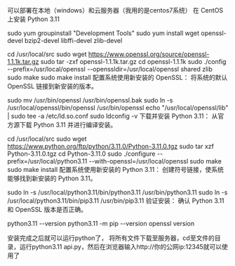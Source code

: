 可以部署在本地（windows）和云服务器（我用的是centos7系统）
在 CentOS 上安装 Python 3.11

sudo yum groupinstall "Development Tools"
sudo yum install wget openssl-devel bzip2-devel libffi-devel zlib-devel

cd /usr/local/src
sudo wget https://www.openssl.org/source/openssl-1.1.1k.tar.gz
sudo tar -zxf openssl-1.1.1k.tar.gz
cd openssl-1.1.1k
sudo ./config --prefix=/usr/local/openssl --openssldir=/usr/local/openssl shared zlib
sudo make
sudo make install
配置系统使用新安装的 OpenSSL：
将系统的默认 OpenSSL 链接到新安装的版本。

sudo mv /usr/bin/openssl /usr/bin/openssl.bak
sudo ln -s /usr/local/openssl/bin/openssl /usr/bin/openssl
echo "/usr/local/openssl/lib" | sudo tee -a /etc/ld.so.conf
sudo ldconfig -v
下载并安装 Python 3.11：
从官方源下载 Python 3.11 并进行编译安装。

cd /usr/local/src
sudo wget https://www.python.org/ftp/python/3.11.0/Python-3.11.0.tgz
sudo tar xzf Python-3.11.0.tgz
cd Python-3.11.0
sudo ./configure --prefix=/usr/local/python3.11 --with-openssl=/usr/local/openssl
sudo make
sudo make install
配置系统使用新安装的 Python 3.11：
创建符号链接，使系统能够找到新安装的 Python 3.11。

sudo ln -s /usr/local/python3.11/bin/python3.11 /usr/bin/python3.11
sudo ln -s /usr/local/python3.11/bin/pip3.11 /usr/bin/pip3.11
验证安装：
确认 Python 3.11 和 OpenSSL 版本是否正确。

python3.11 --version
python3.11 -m pip --version
openssl version

安装完成之后就可以运行python了，
将所有文件下载至服务器，cd至文件的目录，运行python3.11 api.py，然后在浏览器输入http://你的公网ip:12345就可以使用了

